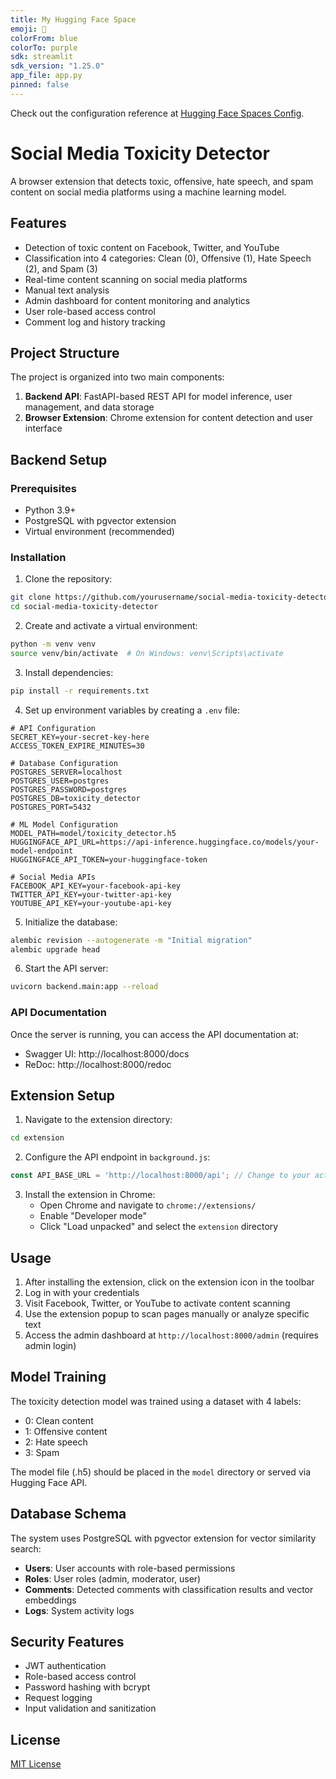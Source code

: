 ```yaml
---
title: My Hugging Face Space
emoji: 🚀
colorFrom: blue
colorTo: purple
sdk: streamlit
sdk_version: "1.25.0"
app_file: app.py
pinned: false
---
```


Check out the configuration reference at [Hugging Face Spaces Config](https://huggingface.co/docs/hub/spaces-config-reference).

# Social Media Toxicity Detector

A browser extension that detects toxic, offensive, hate speech, and spam content on social media platforms using a machine learning model.

## Features

- Detection of toxic content on Facebook, Twitter, and YouTube
- Classification into 4 categories: Clean (0), Offensive (1), Hate Speech (2), and Spam (3)
- Real-time content scanning on social media platforms
- Manual text analysis
- Admin dashboard for content monitoring and analytics
- User role-based access control
- Comment log and history tracking

## Project Structure

The project is organized into two main components:

1. **Backend API**: FastAPI-based REST API for model inference, user management, and data storage
2. **Browser Extension**: Chrome extension for content detection and user interface

## Backend Setup

### Prerequisites

- Python 3.9+
- PostgreSQL with pgvector extension
- Virtual environment (recommended)

### Installation

1. Clone the repository:
```bash
git clone https://github.com/yourusername/social-media-toxicity-detector.git
cd social-media-toxicity-detector
```

2. Create and activate a virtual environment:
```bash
python -m venv venv
source venv/bin/activate  # On Windows: venv\Scripts\activate
```

3. Install dependencies:
```bash
pip install -r requirements.txt
```

4. Set up environment variables by creating a `.env` file:
```
# API Configuration
SECRET_KEY=your-secret-key-here
ACCESS_TOKEN_EXPIRE_MINUTES=30

# Database Configuration
POSTGRES_SERVER=localhost
POSTGRES_USER=postgres
POSTGRES_PASSWORD=postgres
POSTGRES_DB=toxicity_detector
POSTGRES_PORT=5432

# ML Model Configuration
MODEL_PATH=model/toxicity_detector.h5
HUGGINGFACE_API_URL=https://api-inference.huggingface.co/models/your-model-endpoint
HUGGINGFACE_API_TOKEN=your-huggingface-token

# Social Media APIs
FACEBOOK_API_KEY=your-facebook-api-key
TWITTER_API_KEY=your-twitter-api-key
YOUTUBE_API_KEY=your-youtube-api-key
```

5. Initialize the database:
```bash
alembic revision --autogenerate -m "Initial migration"
alembic upgrade head
```

6. Start the API server:
```bash
uvicorn backend.main:app --reload
```

### API Documentation

Once the server is running, you can access the API documentation at:
- Swagger UI: http://localhost:8000/docs
- ReDoc: http://localhost:8000/redoc

## Extension Setup

1. Navigate to the extension directory:
```bash
cd extension
```

2. Configure the API endpoint in `background.js`:
```javascript
const API_BASE_URL = 'http://localhost:8000/api'; // Change to your actual API endpoint
```

3. Install the extension in Chrome:
   - Open Chrome and navigate to `chrome://extensions/`
   - Enable "Developer mode"
   - Click "Load unpacked" and select the `extension` directory

## Usage

1. After installing the extension, click on the extension icon in the toolbar
2. Log in with your credentials
3. Visit Facebook, Twitter, or YouTube to activate content scanning
4. Use the extension popup to scan pages manually or analyze specific text
5. Access the admin dashboard at `http://localhost:8000/admin` (requires admin login)

## Model Training

The toxicity detection model was trained using a dataset with 4 labels:
- 0: Clean content
- 1: Offensive content
- 2: Hate speech
- 3: Spam

The model file (.h5) should be placed in the `model` directory or served via Hugging Face API.

## Database Schema

The system uses PostgreSQL with pgvector extension for vector similarity search:

- **Users**: User accounts with role-based permissions
- **Roles**: User roles (admin, moderator, user)
- **Comments**: Detected comments with classification results and vector embeddings
- **Logs**: System activity logs

## Security Features

- JWT authentication
- Role-based access control
- Password hashing with bcrypt
- Request logging
- Input validation and sanitization

## License

[MIT License](LICENSE)